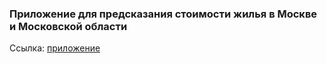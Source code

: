  ### Приложение для предсказания стоимости жилья в Москве и Московской области

Ссылка: [приложение](https://house-pricing-app.streamlit.app/)
